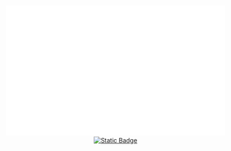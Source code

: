 <div align="center">
	<br>
	<img src="header.svg" width="800" height="300" alt="Click the icon below to email">
	</a>
	<br>
 	<a href="mailto: [email protected] ">
		<img alt="Static Badge" src="https://img.shields.io/badge/Mail_Me-black"></a>	
</div>

<!--
**WRLBumho/WRLBumho** is a ✨ _special_ ✨ repository because its `README.md` (this file) appears on your GitHub profile.

Here are some ideas to get you started:

- 🔭 I’m currently working on ...
- 🌱 I’m currently learning ...
- 👯 I’m looking to collaborate on ...
- 🤔 I’m looking for help with ...
- 💬 Ask me about ...
- 📫 How to reach me: ...
- 😄 Pronouns: ...
- ⚡ Fun fact: ...
-->
